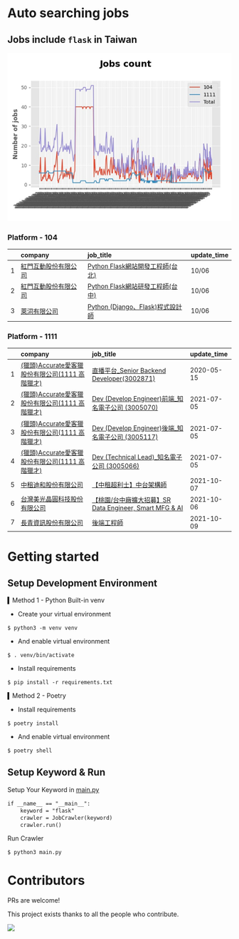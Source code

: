 # Auto searching jobs

## Jobs include `flask` in Taiwan 

 ![image](./doc/plot_img.jpg)


### Platform - 104


|    | company                                                                           | job_title                                                                                   | update_time   |
|---:|:----------------------------------------------------------------------------------|:--------------------------------------------------------------------------------------------|:--------------|
|  1 | [紅門互動股份有限公司](https://www.104.com.tw/company/oh4m67k?jobsource=jolist_b_relevance) | [Python Flask網站開發工程師(台北)](https://www.104.com.tw/job/6xtfl?jobsource=jolist_b_relevance)    | 10/06         |
|  2 | [紅門互動股份有限公司](https://www.104.com.tw/company/oh4m67k?jobsource=jolist_b_relevance) | [Python Flask網站研發工程師(台中)](https://www.104.com.tw/job/6kf9h?jobsource=jolist_b_relevance)    | 10/06         |
|  3 | [萊泀有限公司](https://www.104.com.tw/company/1a2x6blg3t?jobsource=jolist_b_relevance)  | [Python (Django、Flask)程式設計師](https://www.104.com.tw/job/7cs5e?jobsource=jolist_b_relevance) | 10/06         |

### Platform - 1111


|    | company                                                                    | job_title                                                                             | update_time   |
|---:|:---------------------------------------------------------------------------|:--------------------------------------------------------------------------------------|:--------------|
|  1 | [(獵頭)Accurate愛客獵股份有限公司(1111 高階獵才)](https://www.1111.com.tw/corp/69647966/) | [直播平台_Senior Backend Developer(3002871)](https://www.1111.com.tw/job/85960420/)       | 2020-05-15    |
|  2 | [(獵頭)Accurate愛客獵股份有限公司(1111 高階獵才)](https://www.1111.com.tw/corp/69647966/) | [Dev (Develop Engineer)前端_知名電子公司 (3005070)](https://www.1111.com.tw/job/97460023/)    | 2021-07-05    |
|  3 | [(獵頭)Accurate愛客獵股份有限公司(1111 高階獵才)](https://www.1111.com.tw/corp/69647966/) | [Dev (Develop Engineer)後端_知名電子公司 (3005117)](https://www.1111.com.tw/job/97460074/)    | 2021-07-05    |
|  4 | [(獵頭)Accurate愛客獵股份有限公司(1111 高階獵才)](https://www.1111.com.tw/corp/69647966/) | [Dev (Technical Lead)_知名電子公司 (3005066)](https://www.1111.com.tw/job/97459998/)        | 2021-07-05    |
|  5 | [中租迪和股份有限公司](https://www.1111.com.tw/corp/2850037/)                        | [【中租超利士】中台架構師](https://www.1111.com.tw/job/97507405/)                                 | 2021-10-07    |
|  6 | [台灣美光晶圓科技股份有限公司](https://www.1111.com.tw/corp/9622349/)                    | [【桃園/台中廠擴大招募】SR Data Engineer, Smart MFG & AI](https://www.1111.com.tw/job/97430508/) | 2021-10-06    |
|  7 | [長青資訊股份有限公司](https://www.1111.com.tw/corp/71694811/)                       | [後端工程師](https://www.1111.com.tw/job/85012186/)                                        | 2021-10-09    |



# Getting started
## Setup Development Environment
▍Method 1 - Python Built-in venv

- Create your virtual environment
```
$ python3 -m venv venv
```
- And enable virtual environment
```
$ . venv/bin/activate
```
- Install requirements
```
$ pip install -r requirements.txt 
```

▍Method 2 - Poetry
- Install requirements
```
$ poetry install
```
- And enable virtual environment
```
$ poetry shell
```

## Setup Keyword & Run

Setup Your Keyword in [main.py](./main.py#L88)
```
if __name__ == "__main__":
    keyword = "flask"
    crawler = JobCrawler(keyword)
    crawler.run()
```

Run Crawler
```
$ python3 main.py
```

# Contributors
PRs are welcome!

This project exists thanks to all the people who contribute.

<a href="https://github.com/hsuanchi/auto-search-flask-job/graphs/contributors">
  <img src="https://contrib.rocks/image?repo=hsuanchi/auto-search-flask-job"/>
</a>
